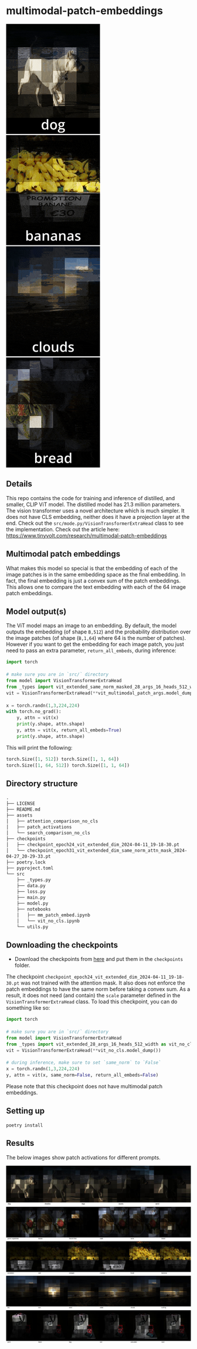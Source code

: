 # multimodal-patch-embeddings

![](https://github.com/TinyVolt/multimodal-patch-embeddings/blob/0d5783fe809cfef407086cae0f8d7a80748bc950/assets/one.gif)
![](https://github.com/TinyVolt/multimodal-patch-embeddings/blob/0d5783fe809cfef407086cae0f8d7a80748bc950/assets/four.gif)
![](https://github.com/TinyVolt/multimodal-patch-embeddings/blob/cf93109e17ea0fa4f663f8786edddebc10e7ac17/assets/six.gif)
![](https://github.com/TinyVolt/multimodal-patch-embeddings/blob/cf93109e17ea0fa4f663f8786edddebc10e7ac17/assets/three.gif)

## Details
This repo contains the code for training and inference of distilled, and smaller, CLIP ViT model. The distilled model has 21.3 million parameters. The vision transformer uses a novel architecture which is much simpler. It does not have CLS embedding, neither does it have a projection layer at the end. Check out the `src/mode.py/VisionTransformerExtraHead` class to see the implementation. Check out the article here: https://www.tinyvolt.com/research/multimodal-patch-embeddings

## Multimodal patch embeddings
What makes this model so special is that the embedding of each of the image patches is in the same embedding space as the final embedding. In fact, the final embedding is just a convex sum of the patch embeddings. This allows one to compare the text embedding with each of the 64 image patch embeddings.

## Model output(s)
The ViT model maps an image to an embedding. By default, the model outputs the embedding (of shape `B,512`) and the probability distribution over the image patches (of shape (`B,1,64`) where 64 is the number of patches). However if you want to get the embedding for each image patch, you just need to pass an extra parameter, `return_all_embeds`, during inference:

```python
import torch

# make sure you are in `src/` directory
from model import VisionTransformerExtraHead
from _types import vit_extended_same_norm_masked_28_args_16_heads_512_width as vit_multimodal_patch_args
vit = VisionTransformerExtraHead(**vit_multimodal_patch_args.model_dump())

x = torch.randn(1,3,224,224)
with torch.no_grad():
    y, attn = vit(x)
    print(y.shape, attn.shape)
    y, attn = vit(x, return_all_embeds=True)
    print(y.shape, attn.shape)
```

This will print the following:
```python
torch.Size([1, 512]) torch.Size([1, 1, 64])
torch.Size([1, 64, 512]) torch.Size([1, 1, 64])
```

## Directory structure
```
.
├── LICENSE
├── README.md
├── assets
│   ├── attention_comparison_no_cls
│   ├── patch_activations
│   └── search_comparison_no_cls
├── checkpoints
│   ├── checkpoint_epoch24_vit_extended_dim_2024-04-11_19-18-30.pt
│   └── checkpoint_epoch31_vit_extended_dim_same_norm_attn_mask_2024-04-27_20-29-33.pt
├── poetry.lock
├── pyproject.toml
└── src
    ├── _types.py
    ├── data.py
    ├── loss.py
    ├── main.py
    ├── model.py
    ├── notebooks
    │   ├── mm_patch_embed.ipynb
    │   └── vit_no_cls.ipynb
    └── utils.py
```

## Downloading the checkpoints
- Download the checkpoints from [here](https://huggingface.co/vinsis/multimodal-patch-embeddings) and put them in the `checkpoints` folder.

The checkpoint `checkpoint_epoch24_vit_extended_dim_2024-04-11_19-18-30.pt` was not trained with the attention mask. It also does not enforce the patch embeddings to have the same norm before taking a convex sum. As a result, it does not need (and contain) the `scale` parameter defined in the `VisionTransformerExtraHead` class. To load this checkpoint, you can do something like so:

```python
import torch

# make sure you are in `src/` directory
from model import VisionTransformerExtraHead
from _types import vit_extended_28_args_16_heads_512_width as vit_no_cls
vit = VisionTransformerExtraHead(**vit_no_cls.model_dump())

# during inference, make sure to set `same_norm` to `False`
x = torch.randn(1,3,224,224)
y, attn = vit(x, same_norm=False, return_all_embeds=False)
```

Please note that this checkpoint does not have multimodal patch embeddings. 

## Setting up
```
poetry install
```

## Results
The below images show patch activations for different prompts.

![](https://github.com/TinyVolt/multimodal-patch-embeddings/blob/6f6bf04aa2a73c8c2bc585c9f11d4158fbe3602b/assets/patch_activations/1_combined.jpg)
![](https://github.com/TinyVolt/multimodal-patch-embeddings/blob/6f6bf04aa2a73c8c2bc585c9f11d4158fbe3602b/assets/patch_activations/3_combined.jpg)
![](https://github.com/TinyVolt/multimodal-patch-embeddings/blob/6f6bf04aa2a73c8c2bc585c9f11d4158fbe3602b/assets/patch_activations/4_combined.jpg)
![](https://github.com/TinyVolt/multimodal-patch-embeddings/blob/6f6bf04aa2a73c8c2bc585c9f11d4158fbe3602b/assets/patch_activations/6_combined.jpg)
![](https://github.com/TinyVolt/multimodal-patch-embeddings/blob/6f6bf04aa2a73c8c2bc585c9f11d4158fbe3602b/assets/patch_activations/7_combined.jpg)